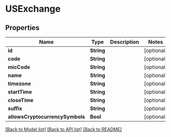 # USExchange

## Properties
Name | Type | Description | Notes
------------ | ------------- | ------------- | -------------
**id** | **String** |  | [optional] 
**code** | **String** |  | [optional] 
**micCode** | **String** |  | [optional] 
**name** | **String** |  | [optional] 
**timezone** | **String** |  | [optional] 
**startTime** | **String** |  | [optional] 
**closeTime** | **String** |  | [optional] 
**suffix** | **String** |  | [optional] 
**allowsCryptocurrencySymbols** | **Bool** |  | [optional] 

[[Back to Model list]](../README.md#models) [[Back to API list]](../README.md#api-endpoints) [[Back to README]](../README.md)


